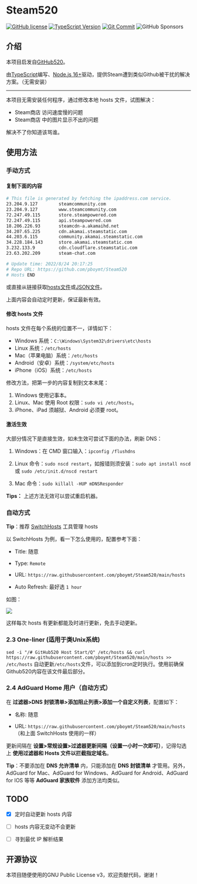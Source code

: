 # Steam520

[![GitHub license](https://img.shields.io/badge/license-GPLv3-blue?style=flat-square)](https://www.gnu.org/licenses/gpl-3.0)
[![TypeScript Version](https://img.shields.io/github/package-json/dependency-version/pboymt/Steam520/dev/typescript?style=flat-square)](https://typescriptlang.org)
[![Git Commit](https://img.shields.io/github/last-commit/pboymt/Steam520?style=flat-square)](https://github.com/pboymt/Steam520)
![GitHub Sponsors](https://img.shields.io/github/sponsors/pboymt?style=flat-square)

## 介绍

本项目启发自[GitHub520](https://github.com/521xueweihan/GitHub520)。

由[TypeScript](https://typescriptlang.org)编写、[Node.js 16+](https://nodejs.org)驱动，提供Steam遭到类似Github被干扰的解决方案。（无需安装）

---

本项目无需安装任何程序，通过修改本地 hosts 文件，试图解决：

- Steam商店 访问速度慢的问题
- Steam商店 中的图片显示不出的问题

解决不了你知道该骂谁。

## 使用方法

### 手动方式

#### 复制下面的内容
```bash
# This file is generated by fetching the ipaddress.com service.
23.204.9.127        steamcommunity.com
23.204.9.127        www.steamcommunity.com
72.247.49.115       store.steampowered.com
72.247.49.115       api.steampowered.com
18.206.226.93       steamcdn-a.akamaihd.net
34.207.65.225       cdn.akamai.steamstatic.com
44.203.6.115        community.akamai.steamstatic.com
34.228.184.143      store.akamai.steamstatic.com
3.232.133.9         cdn.cloudflare.steamstatic.com
23.63.202.209       steam-chat.com

# Update time: 2022/8/24 20:17:25
# Repo URL: https://github.com/pboymt/Steam520
# Hosts END

```

或直接从链接获取[hosts文件](https://raw.githubusercontent.com/pboymt/Steam520/main/hosts)或[JSON文件](https://raw.githubusercontent.com/pboymt/Steam520/main/hosts)。

上面内容会自动定时更新，保证最新有效。

#### 修改 hosts 文件

hosts 文件在每个系统的位置不一，详情如下：

- Windows 系统：`C:\Windows\System32\drivers\etc\hosts`
- Linux 系统：`/etc/hosts`
- Mac（苹果电脑）系统：`/etc/hosts`
- Android（安卓）系统：`/system/etc/hosts`
- iPhone（iOS）系统：`/etc/hosts`

修改方法，把第一步的内容复制到文本末尾：

1. Windows 使用记事本。
2. Linux、Mac 使用 Root 权限：`sudo vi /etc/hosts`。
3. iPhone、iPad 须越狱、Android 必须要 root。

#### 激活生效
大部分情况下是直接生效，如未生效可尝试下面的办法，刷新 DNS：

1. Windows：在 CMD 窗口输入：`ipconfig /flushdns`

2. Linux 命令：`sudo nscd restart`，如报错则须安装：`sudo apt install nscd` 或 `sudo /etc/init.d/nscd restart`

3. Mac 命令：`sudo killall -HUP mDNSResponder`

**Tips：** 上述方法无效可以尝试重启机器。

### 自动方式

**Tip**：推荐 [SwitchHosts](https://github.com/oldj/SwitchHosts) 工具管理 hosts

以 SwitchHosts 为例，看一下怎么使用的，配置参考下面：

- Title: 随意

- Type: `Remote`

- URL: `https://raw.githubusercontent.com/pboymt/Steam520/main/hosts`

- Auto Refresh: 最好选 `1 hour`

如图：

![](./img/switch-hosts.png)

这样每次 hosts 有更新都能及时进行更新，免去手动更新。

### 2.3 One-liner (适用于类Unix系统)

`sed -i "/# GitHub520 Host Start/Q" /etc/hosts && curl https://raw.githubusercontent.com/pboymt/Steam520/main/hosts >> /etc/hosts`
自动更新`/etc/hosts`文件，可以添加到cron定时执行。使用前确保Github520内容在该文件最后部分。

### 2.4 AdGuard Home 用户（自动方式）

在 **过滤器>DNS 封锁清单>添加阻止列表>添加一个自定义列表**，配置如下：

- 名称: 随意

- URL: `https://raw.githubusercontent.com/pboymt/Steam520/main/hosts`（和上面 SwitchHosts 使用的一样）

更新间隔在 **设置>常规设置>过滤器更新间隔（设置一小时一次即可）**，记得勾选上 **使用过滤器和 Hosts 文件以拦截指定域名**。

**Tip**：不要添加在 **DNS 允许清单** 内，只能添加在 **DNS 封锁清单** 才管用。另外，AdGuard for Mac、AdGuard for Windows、AdGuard for Android、AdGuard for IOS 等等 **AdGuard 家族软件** 添加方法均类似。

## TODO
- [x] 定时自动更新 hosts 内容
- [ ] hosts 内容无变动不会更新
- [ ] 寻到最优 IP 解析结果


## 开源协议

本项目随便使用的GNU Public License v3，欢迎贡献代码，谢谢！

